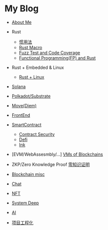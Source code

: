 # My Blog
- [About Me](https://github.com/jackalchenxu/jackalchenxu/issues/8)

- Rust
  - [惯用法](https://github.com/jackalchenxu/jackalchenxu/issues/38)
  - [Rust Macro](https://github.com/jackalchenxu/jackalchenxu/issues/35)
  - [Fuzz Test and Code Coverage](https://github.com/jackalchenxu/jackalchenxu/issues/36)
  - [Functional Programming(FP) and Rust](https://github.com/jackalchenxu/jackalchenxu/issues/42)
- Rust + Embedded & Linux
  - [Rust + Linux](https://github.com/jackalchenxu/jackalchenxu/issues/41)
- [Solana](https://github.com/jackalchenxu/jackalchenxu/issues/9)
- [Polkadot/Substrate](https://github.com/jackalchenxu/jackalchenxu/issues/32)
- [Move(Diem)](https://github.com/jackalchenxu/jackalchenxu/issues/15)
- [FrontEnd](https://github.com/jackalchenxu/jackalchenxu/issues/13)
- [SmartContract](https://github.com/jackalchenxu/jackalchenxu/issues/28)
  - [Contract Security](https://github.com/jackalchenxu/jackalchenxu/issues/29)
  - [Defi](https://github.com/jackalchenxu/jackalchenxu/issues/30)
  - [Ink](https://github.com/jackalchenxu/jackalchenxu/issues/31)
- \[EVM/WebAssesmbly/...\] [VMs of Blockchains](https://github.com/jackalchenxu/jackalchenxu/issues/33)
- ZKP/Zero Knowledge Proof [零知识证明]()
- [Blockchain misc](https://github.com/jackalchenxu/jackalchenxu/issues/39)
- [Chat](https://github.com/jackalchenxu/jackalchenxu/issues/10)
- [NFT](https://github.com/jackalchenxu/jackalchenxu/issues/16)
- [System Deep](https://github.com/jackalchenxu/jackalchenxu/issues/37)
- [AI]()
- [项目工程化](https://github.com/jackalchenxu/jackalchenxu/issues/44)
